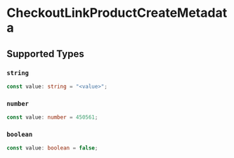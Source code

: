 # CheckoutLinkProductCreateMetadata


## Supported Types

### `string`

```typescript
const value: string = "<value>";
```

### `number`

```typescript
const value: number = 450561;
```

### `boolean`

```typescript
const value: boolean = false;
```

